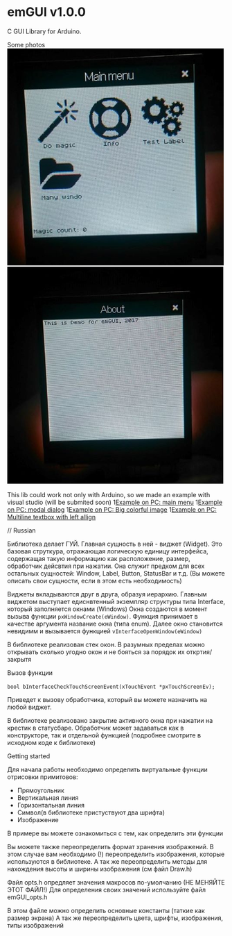 emGUI v1.0.0
=====

C GUI Library for Arduino. 

Some photos 
![Main menu](https://github.com/libEmGUI/emGUI-arduino/blob/master/Pictures/fa314fcf-e02c-4a30-bb53-9c6628b62733.jpg?raw=true)
![Another photo](https://github.com/libEmGUI/emGUI-arduino/blob/master/Pictures/af27046c-2f33-44af-a220-e1cf2456dcb5.jpg?raw=true)


This lib could work not only with Arduino, so we made an example with visual studio (will be submited soon)
1[Example on PC: main menu](https://github.com/libEmGUI/emGUI-arduino/blob/master/Pictures/main%20menu.PNG?raw=true)
1[Example on PC: modal dialog](https://github.com/libEmGUI/emGUI-arduino/blob/master/Pictures/modal%20dialog.PNG?raw=true)
1[Example on PC: Big colorful image](https://github.com/libEmGUI/emGUI-arduino/blob/master/Pictures/Image.PNG?raw=true)
1[Example on PC: Multiline textbox with left allign](https://github.com/libEmGUI/emGUI-arduino/blob/master/Pictures/Text%20box.PNG?raw=true)

// Russian 

Библиотека делает ГУЙ. Главная сущность в ней - виджет (Widget). 
Это базовая струткура, отражающая логическую единицу интерфейса, содержащая такую информацию
как расположение, размер, обработчик дейсвтия при нажатии. Она служит предком для
всех остальных сущностей: Window, Label, Button, StatusBar и т.д. 
(Вы можете описать свои сущности, если в этом есть необходимость)

Виджеты вкладываются друг в друга, образуя иерархию. Главным виджетом выступает 
едиснвтенный экземпляр структуры типа Interface, который заполняется окнами (Windows)
Окна создаются в момент вызыва функции `pxWindowCreate(eWindow)`. Функция принимает в качестве 
аргумента название окна (типа enum). Далее окно становится невидимм и вызывается функцией 
`vInterfaceOpenWindow(eWindow)`

В библиотеке реализован стек окон. В разумных пределах можно открывать сколько
угодно окон и не бояться за порядок их откртия/закрытя

Вызов функции

`bool bInterfaceCheckTouchScreenEvent(xTouchEvent *pxTouchScreenEv);` 

Приведет к вызову обработчика, который вы можете назначить на любой виджет. 

В библиотеке реализовано закрытие активного окна при нажатии на крестик в статусбаре. 
Обработчик может задаваться как в конструкторе, так и отдельной функцией (подробнее смотрите в исходном коде к библиотеке)

Getting started

Для начала работы необходимо определить виртуальные функции отрисовки примитовов:
 - Прямоугольник 
 - Вертикальная линия
 - Горизонтальная линия 
 - Символ(в библиотеке пристуствуют два шрифта)
 - Изображение 
 
В примере вы можете ознакомиться с тем, как определить эти функции
 
Вы можете также переопределить формат хранения изображений. В этом случае 
вам необходимо (!) переопределить изображения, которые используются в 
библиотеке.  А так же переопределить методы для нахождения высоты и 
ширины изображения (см файл Draw.h)

Файл opts.h опредляет значения макросов по-умолчанию (НЕ МЕНЯЙТЕ ЭТОТ ФАЙЛ!)
Для определения своих значений используйте файл emGUI_opts.h

В этом файле можно определить основные константы (таткие как размер экрана)
А так же переопределить цвета, шрифты, изображения, типы изображений  


